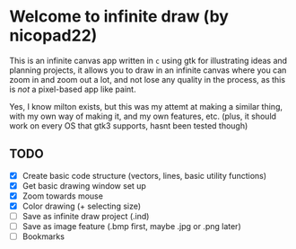 # Welcome to infinite draw (by nicopad22)

This is an infinite canvas app written in `c` using gtk for illustrating ideas and planning projects, it allows you to draw in an infinite canvas where you can zoom in and zoom out a lot, and not lose any quality in the process, as this is *not* a pixel-based app like paint.

Yes, I know milton exists, but this was my attemt at making a similar thing, with my own way of making it, and my own features, etc. (plus, it should work on every OS that gtk3 supports, hasnt been tested though)

## TODO

- [x] Create basic code structure (vectors, lines, basic utility functions)
- [x] Get basic drawing window set up
- [x] Zoom towards mouse
- [x] Color drawing (+ selecting size)
- [ ] Save as infinite draw project (.ind)
- [ ] Save as image feature (.bmp first, maybe .jpg or .png later)
- [ ] Bookmarks
